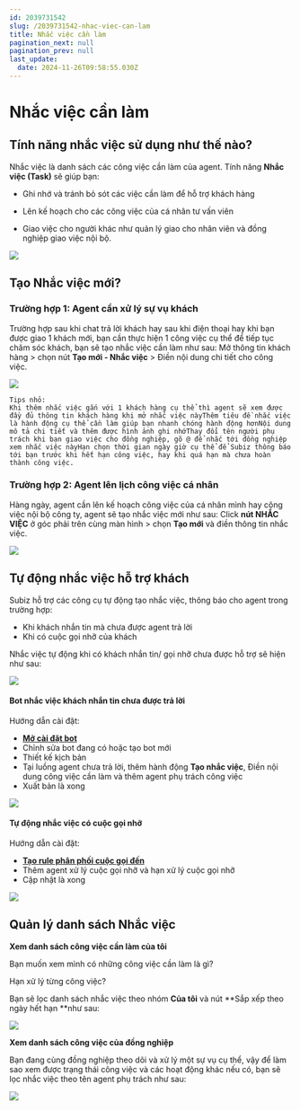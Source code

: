 ```yaml
---
id: 2039731542
slug: /2039731542-nhac-viec-can-lam
title: Nhắc việc cần làm
pagination_next: null
pagination_prev: null
last_update:
  date: 2024-11-26T09:58:55.030Z
---
```


# Nhắc việc cần làm

## Tính năng nhắc việc sử dụng như thế nào?


Nhắc việc là danh sách các công việc cần làm của agent. Tính năng **Nhắc việc (Task)** sẽ giúp bạn:

+ Ghi nhớ và tránh bỏ sót các việc cần làm để hỗ trợ khách hàng

+ Lên kế hoạch cho các công việc của cá nhân tư vấn viên

+ Giao việc cho người khác như quản lý giao cho nhân viên và đồng nghiệp giao việc nội bộ.


![](https://vcdn.subiz-cdn.com/file/fisgyrbcvtejkcwfqhns_acpxkgumifuoofoosble/unnamed.png)





## Tạo Nhắc việc mới? 

### Trường hợp 1: Agent cần xử lý sự vụ khách


Trường hợp sau khi chat trả lời khách hay sau khi điện thoại hay khi bạn được giao 1 khách mới, bạn cần thực hiện 1 công việc cụ thể để tiếp tục chăm sóc khách, bạn sẽ tạo nhắc việc cần làm như sau: Mở thông tin khách hàng &gt; chọn nút **Tạo mới - Nhắc việc** &gt; Điền nội dung chi tiết cho công việc.


![](https://vcdn.subiz-cdn.com/file/fisgyrbdacprwemacgcv_acpxkgumifuoofoosble/unnamed.png)



```
Tips nhỏ: 
Khi thêm nhắc việc gắn với 1 khách hàng cụ thể thì agent sẽ xem được đầy đủ thông tin khách hàng khi mở nhắc việc nàyThêm tiêu đề nhắc việc là hành động cụ thể cần làm giúp bạn nhanh chóng hành động hơnNội dung mô tả chi tiết và thêm được hình ảnh ghi nhớThay đổi tên người phụ trách khi bạn giao việc cho đồng nghiệp, gõ @ để nhắc tới đồng nghiệp xem nhắc việc nàyHạn chọn thời gian ngày giờ cụ thể để Subiz thông báo tới bạn trước khi hết hạn công việc, hay khi quá hạn mà chưa hoàn thành công việc.
```

### Trường hợp 2: Agent lên lịch công việc cá nhân


Hàng ngày, agent cần lên kế hoạch công việc của cá nhân mình hay công việc nội bộ công ty, agent sẽ tạo nhắc việc mới như sau: Click **nút NHẮC VIỆC** ở góc phải trên cùng màn hình &gt; chọn **Tạo mới** và điền thông tin nhắc việc.


![](https://vcdn.subiz-cdn.com/file/fisgyrdmrbfirmyfflbd_acpxkgumifuoofoosble/unnamed.png)



## Tự động nhắc việc hỗ trợ khách


Subiz hỗ trợ các công cụ tự động tạo nhắc việc, thông báo cho agent trong trường hợp:

- Khi khách nhắn tin mà chưa được agent trả lời
- Khi có cuộc gọi nhỡ của khách

Nhắc việc tự động khi có khách nhắn tin/ gọi nhỡ chưa được hỗ trợ sẽ hiện như sau: 


![](https://vcdn.subiz-cdn.com/file/fisgyrbdnvtrpkyydqfx_acpxkgumifuoofoosble/unnamed.png)







#### Bot nhắc việc khách nhắn tin chưa được trả lời




Hướng dẫn cài đặt: 

- **[Mở cài đặt bot](https://app.subiz.com.vn/bots)**
- Chỉnh sửa bot đang có hoặc tạo bot mới
- Thiết kế kịch bản
- Tại luồng agent chưa trả lời, thêm hành động **Tạo nhắc việc**, Điền nội dung công việc cần làm và thêm agent phụ trách công việc
- Xuất bản là xong




![](https://vcdn.subiz-cdn.com/file/fisgyrdmundmkskzyjiy_acpxkgumifuoofoosble/unnamed.png)





#### Tự động nhắc việc có cuộc gọi nhỡ 




Hướng dẫn cài đặt: 

- **[Tạo rule phân phối cuộc gọi đến](https://app.subiz.com.vn/settings/rule-setting)**
- Thêm agent xử lý cuộc gọi nhỡ và hạn xử lý cuộc gọi nhỡ
- Cập nhật là xong


![](https://vcdn.subiz-cdn.com/file/fisgyrbdxlzfwoigdboz_acpxkgumifuoofoosble/unnamed.png)





## Quản lý danh sách Nhắc việc


**Xem danh sách công việc cần làm của tôi**



Bạn muốn xem mình có những công việc cần làm là gì?

Hạn xử lý từng công việc?

Bạn sẽ lọc danh sách nhắc việc theo nhóm **Của tôi** và nút **Sắp xếp theo ngày hết hạn **như sau:




![](https://vcdn.subiz-cdn.com/file/fisgyrbecgcgjpwnkmwk_acpxkgumifuoofoosble/unnamed.png)




**Xem danh sách công việc của đồng nghiệp**

Bạn đang cùng đồng nghiệp theo dõi và xử lý một sự vụ cụ thể, vậy để làm sao xem được trạng thái công việc và các hoạt động khác nếu có, bạn sẽ lọc nhắc việc theo tên agent phụ trách như sau:




![](https://vcdn.subiz-cdn.com/file/fisgyrbeihyerghibptj_acpxkgumifuoofoosble/unnamed.png)